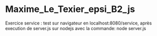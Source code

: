 # Maxime_Le_Texier_epsi_B2_js

Exercice service : test sur navigateur en localhost:8080/service, après execution de server.js sur nodejs avec la commande: node server.js
